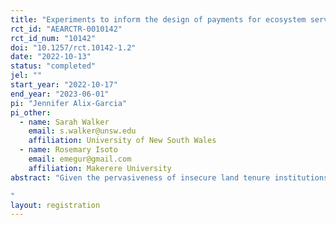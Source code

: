 ```yaml
---
title: "Experiments to inform the design of payments for ecosystem services in Uganda"
rct_id: "AEARCTR-0010142"
rct_id_num: "10142"
doi: "10.1257/rct.10142-1.2"
date: "2022-10-13"
status: "completed"
jel: ""
start_year: "2022-10-17"
end_year: "2023-06-01"
pi: "Jennifer Alix-Garcia"
pi_other:
  - name: Sarah Walker
    email: s.walker@unsw.edu
    affiliation: University of New South Wales
  - name: Rosemary Isoto
    email: emegur@gmail.com
    affiliation: Makerere University
abstract: "Given the pervasiveness of insecure land tenure institutions around the developing world, and the role of historical institutions in shaping preferences and behavior, it is important to understand how the design of PES programs may interact with historical land tenure structures. In this project, we design a willingness to accept experiment, and a framed field experiment, across three regions of Uganda to answer the following questions: (1) What is the optimal timing of payments for an avoided deforestation PES program in Uganda?; (2) How do land tenure institutions impact the design of such a program; and (3) How does the security of land tenure impact deforestation behavior and trust in Uganda?
"
layout: registration
---
```


